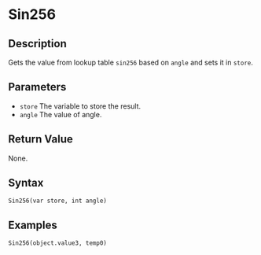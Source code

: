 # Sin256

## Description
Gets the value from lookup table `sin256` based on `angle` and sets it in `store`.

## Parameters
- `store`
The variable to store the result.
- `angle`
The value of angle.

## Return Value
None.

## Syntax
```
Sin256(var store, int angle)
```

## Examples
```
Sin256(object.value3, temp0)
```